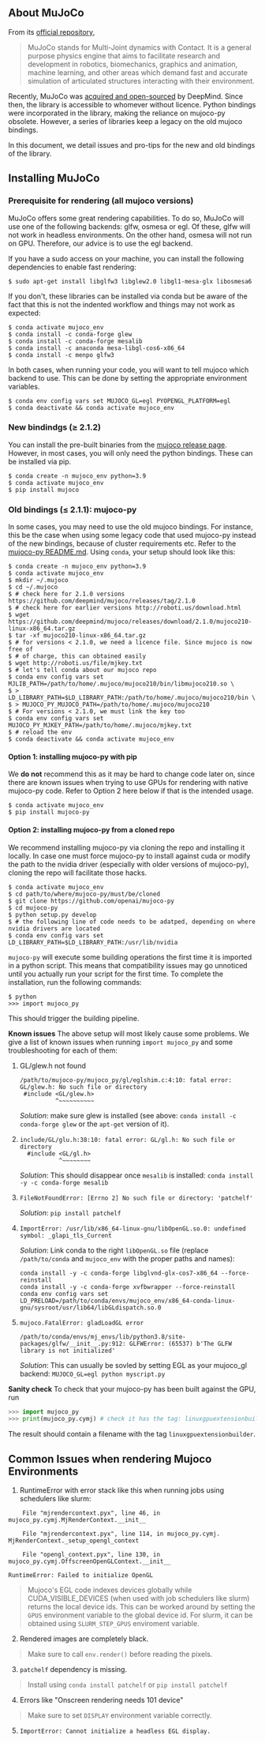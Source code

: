 ## About MuJoCo

From its [official repository](https://github.com/deepmind/mujoco/),
> MuJoCo stands for Multi-Joint dynamics with Contact. It is a general purpose 
> physics engine that aims to facilitate research and development in robotics, 
> biomechanics, graphics and animation, machine learning, and other areas which 
> demand fast and accurate simulation of articulated structures interacting with 
> their environment.

Recently, MuJoCo was [acquired and open-sourced](https://www.deepmind.com/blog/open-sourcing-mujoco) by DeepMind.
Since then, the library is accessible to whomever without licence. 
Python bindings were incorporated in the library, making the reliance on mujoco-py obsolete.
However, a series of libraries keep a legacy on the old mujoco bindings.

In this document, we detail issues and pro-tips for the new and old bindings of
the library.

## Installing MuJoCo

### Prerequisite for rendering (all mujoco versions)
MuJoCo offers some great rendering capabilities.
To do so, MuJoCo will use one of the following backends: glfw, osmesa or egl.
Of these, glfw will not work in headless environments. On the other hand, osmesa 
will not run on GPU. Therefore, our advice is to use the egl backend.

If you have a sudo access on your machine, you can install the following dependencies
to enable fast rendering:
```shell
$ sudo apt-get install libglfw3 libglew2.0 libgl1-mesa-glx libosmesa6
```
If you don't, these libraries can be installed via conda but be aware of the fact
that this is not the indented workflow and things may not work as expected:
```shell
$ conda activate mujoco_env
$ conda install -c conda-forge glew
$ conda install -c conda-forge mesalib
$ conda install -c anaconda mesa-libgl-cos6-x86_64
$ conda install -c menpo glfw3
```

In both cases, when running your code, you will want to tell mujoco which backend to use.
This can be done by setting the appropriate environment variables.
```shell
$ conda env config vars set MUJOCO_GL=egl PYOPENGL_PLATFORM=egl
$ conda deactivate && conda activate mujoco_env
```

### New bindindgs (≥ 2.1.2)
You can install the pre-built binaries from the [mujoco release page](https://github.com/deepmind/mujoco/releases).
However, in most cases, you will only need the python bindings.
These can be installed via pip.
```shell
$ conda create -n mujoco_env python=3.9
$ conda activate mujoco_env
$ pip install mujoco
```

### Old bindings (≤ 2.1.1): mujoco-py
In some cases, you may need to use the old mujoco bindings. For instance, this 
be the case when using some legacy code that used mujoco-py instead of the new 
bindings, because of cluster requirements etc.
Refer to the [mujoco-py README.md](https://github.com/openai/mujoco-py#install-mujoco).
Using `conda`, your setup should look like this:
```shell
$ conda create -n mujoco_env python=3.9
$ conda activate mujoco_env
$ mkdir ~/.mujoco
$ cd ~/.mujoco
$ # check here for 2.1.0 versions https://github.com/deepmind/mujoco/releases/tag/2.1.0
$ # check here for earlier versions http://roboti.us/download.html
$ wget https://github.com/deepmind/mujoco/releases/download/2.1.0/mujoco210-linux-x86_64.tar.gz
$ tar -xf mujoco210-linux-x86_64.tar.gz
$ # for versions < 2.1.0, we need a licence file. Since mujoco is now free of 
$ # of charge, this can obtained easily
$ wget http://roboti.us/file/mjkey.txt
$ # let's tell conda about our mujoco repo
$ conda env config vars set MJLIB_PATH=/path/to/home/.mujoco/mujoco210/bin/libmujoco210.so \
$ > LD_LIBRARY_PATH=$LD_LIBRARY_PATH:/path/to/home/.mujoco/mujoco210/bin \
$ > MUJOCO_PY_MUJOCO_PATH=/path/to/home/.mujoco/mujoco210
$ # For versions < 2.1.0, we must link the key too
$ conda env config vars set MUJOCO_PY_MJKEY_PATH=/path/to/home/.mujoco/mjkey.txt
$ # reload the env
$ conda deactivate && conda activate mujoco_env
```

#### Option 1: installing mujoco-py with pip
We **do not** recommend this as it may be hard to change code later on, since 
there are known issues when trying to use GPUs for rendering with native mujoco-py
code. Refer to Option 2 here below if that is the intended usage.
```shell
$ conda activate mujoco_env
$ pip install mujoco-py
```

#### Option 2: installing mujoco-py from a cloned repo
We recommend installing mujoco-py via cloning the repo and installing it 
locally. In case one must force mujoco-py to install against cuda or modify the 
path to the nvidia driver (especially with older versions of mujoco-py), cloning
the repo will facilitate those hacks.

```shell
$ conda activate mujoco_env
$ cd path/to/where/mujoco-py/must/be/cloned
$ git clone https://github.com/openai/mujoco-py
$ cd mujoco-py
$ python setup.py develop
$ # the following line of code needs to be adatped, depending on where nvidia drivers are located
$ conda env config vars set LD_LIBRARY_PATH=$LD_LIBRARY_PATH:/usr/lib/nvidia
```

`mujoco-py` will execute some building operations the first time it is imported 
in a python script. 
This means that compatibility issues may go unnoticed until  you actually run 
your script for the first time.
To complete the installation, run the following commands:
```shell
$ python
>>> import mujoco_py
```
This should trigger the building pipeline.

**Known issues**
The above setup will most likely cause some problems. We give a list of known 
issues when running `import mujoco_py` and some troubleshooting for each of them:

1. GL/glew.h not found
    ```
    /path/to/mujoco-py/mujoco_py/gl/eglshim.c:4:10: fatal error: GL/glew.h: No such file or directory
     #include <GL/glew.h>
              ^~~~~~~~~~~
    ```
    _Solution_: make sure glew is installed (see above: `conda install -c conda-forge glew` or the `apt-get` version of it).
2. 
    ```
    include/GL/glu.h:38:10: fatal error: GL/gl.h: No such file or directory
      #include <GL/gl.h>
               ^~~~~~~~~
    ```
    _Solution_: This should disappear once `mesalib` is installed: `conda install -y -c conda-forge mesalib`
3. 
   ```
   FileNotFoundError: [Errno 2] No such file or directory: 'patchelf'
   ```

   _Solution_: `pip install patchelf`
4. 
    ```
    ImportError: /usr/lib/x86_64-linux-gnu/libOpenGL.so.0: undefined symbol: _glapi_tls_Current
    ```

    _Solution_: Link conda to the right `libOpenGL.so` file (replace `/path/to/conda` and `mujoco_env` with the proper paths and names):
    ```shelf
    conda install -y -c conda-forge libglvnd-glx-cos7-x86_64 --force-reinstall
    conda install -y -c conda-forge xvfbwrapper --force-reinstall
    conda env config vars set LD_PRELOAD=/path/to/conda/envs/mujoco_env/x86_64-conda-linux-gnu/sysroot/usr/lib64/libGLdispatch.so.0
    ```

5.
    ```
    mujoco.FatalError: gladLoadGL error
    
    /path/to/conda/envs/mj_envs/lib/python3.8/site-packages/glfw/__init__.py:912: GLFWError: (65537) b'The GLFW library is not initialized'
    ```

    _Solution_: This can usually be sovled by setting EGL as your mujoco_gl backend: `MUJOCO_GL=egl python myscript.py`


**Sanity check**
To check that your mujoco-py has been built against the GPU, run
```python
>>> import mujoco_py
>>> print(mujoco_py.cymj) # check it has the tag: linuxgpuextensionbuilder
```
The result should contain a filename with the tag `linuxgpuextensionbuilder`.

## Common Issues when rendering Mujoco Environments

1. RuntimeError with error stack like this when running jobs using schedulers like slurm:

```
    File "mjrendercontext.pyx", line 46, in mujoco_py.cymj.MjRenderContext.__init__

    File "mjrendercontext.pyx", line 114, in mujoco_py.cymj.    MjRenderContext._setup_opengl_context

    File "opengl_context.pyx", line 130, in mujoco_py.cymj.OffscreenOpenGLContext.__init__

RuntimeError: Failed to initialize OpenGL
```

> Mujoco's EGL code indexes devices globally while CUDA_VISIBLE_DEVICES (when used with job schedulers like slurm) returns the local device ids. This can be worked around by setting the `GPUS` environment variable to the global device id. For slurm, it can be obtained using `SLURM_STEP_GPUS` enviroment variable.

2. Rendered images are completely black.

> Make sure to call `env.render()` before reading the pixels.

3. `patchelf` dependency is missing.

> Install using `conda install patchelf` or `pip install patchelf`

4. Errors like "Onscreen rendering needs 101 device"

> Make sure to set `DISPLAY` environment variable correctly.

5. `ImportError: Cannot initialize a headless EGL display.`

